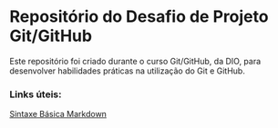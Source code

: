 # Repositório do Desafio de Projeto Git/GitHub

Este repositório foi criado durante o curso Git/GitHub, da DIO, para desenvolver habilidades práticas na utilização do Git e GitHub.
### Links úteis:
[Sintaxe Básica Markdown](https://markdown.net.br/sintaxe-basica/)
